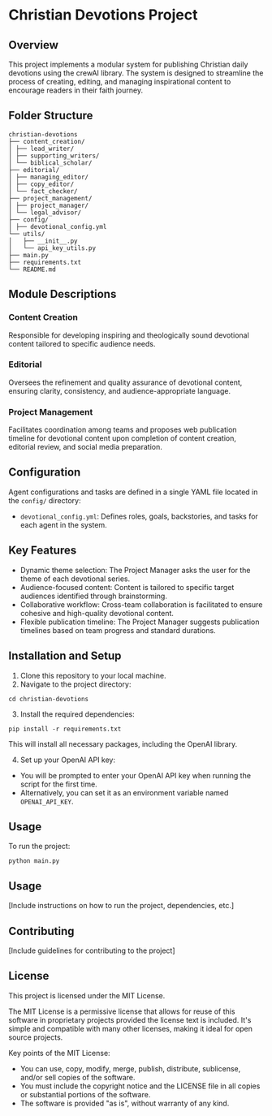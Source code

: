 # Christian Devotions Project

## Overview
This project implements a modular system for publishing Christian daily devotions using the crewAI library. The system is designed to streamline the process of creating, editing, and managing inspirational content to encourage readers in their faith journey.

## Folder Structure
```
christian-devotions
├── content_creation/
│ ├── lead_writer/
│ ├── supporting_writers/
│ └── biblical_scholar/
├── editorial/
│ ├── managing_editor/
│ ├── copy_editor/
│ └── fact_checker/
├── project_management/
│ ├── project_manager/
│ └── legal_advisor/
├── config/
│ ├── devotional_config.yml
└── utils/
│   ├── __init__.py
│   └── api_key_utils.py
├── main.py
├── requirements.txt
└── README.md
```

## Module Descriptions

### Content Creation
Responsible for developing inspiring and theologically sound devotional content tailored to specific audience needs.

### Editorial
Oversees the refinement and quality assurance of devotional content, ensuring clarity, consistency, and audience-appropriate language.

### Project Management
Facilitates coordination among teams and proposes web publication timeline for devotional content upon completion of content creation, editorial review, and social media preparation.

## Configuration
Agent configurations and tasks are defined in a single YAML file located in the `config/` directory:
- `devotional_config.yml`: Defines roles, goals, backstories, and tasks for each agent in the system.

## Key Features
- Dynamic theme selection: The Project Manager asks the user for the theme of each devotional series.
- Audience-focused content: Content is tailored to specific target audiences identified through brainstorming.
- Collaborative workflow: Cross-team collaboration is facilitated to ensure cohesive and high-quality devotional content.
- Flexible publication timeline: The Project Manager suggests publication timelines based on team progress and standard durations.

## Installation and Setup

1. Clone this repository to your local machine.
2. Navigate to the project directory:
```
cd christian-devotions
```
3. Install the required dependencies:
```
pip install -r requirements.txt
```
This will install all necessary packages, including the OpenAI library.

4. Set up your OpenAI API key:
- You will be prompted to enter your OpenAI API key when running the script for the first time.
- Alternatively, you can set it as an environment variable named `OPENAI_API_KEY`.

## Usage
To run the project:
```
python main.py
```

## Usage
[Include instructions on how to run the project, dependencies, etc.]

## Contributing
[Include guidelines for contributing to the project]

## License
This project is licensed under the MIT License. 

The MIT License is a permissive license that allows for reuse of this software in proprietary projects provided the license text is included. It's simple and compatible with many other licenses, making it ideal for open source projects.

Key points of the MIT License:
- You can use, copy, modify, merge, publish, distribute, sublicense, and/or sell copies of the software.
- You must include the copyright notice and the LICENSE file in all copies or substantial portions of the software.
- The software is provided "as is", without warranty of any kind.


